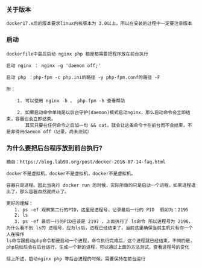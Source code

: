 ### 关于版本
    docker17.x后的版本要求linux内核版本为 3.0以上，所以在安装的过程中一定要注意版本

### 启动
     
    dockerfile中最后启动 nginx php 都是都需要把程序放在前台执行
     
    启动 nginx ： nginx -g 'daemon off;'
     
    启动 php ：php-fpm -c php.ini的路径 -y php-fpm.conf的路径 -F
     
    附：
    
        1. 可以使用 nginx -h 、 php-fpm -h 查看帮助 
     
        2. 如果启动命令单纯是以后台守护(daemon)模式启动nginx，那么启动命令会立即结束，容器也会立即结束。
           其实只要在任何命令之后加一句 && cat，就会让这条命令卡在前台而不会结束，不是非得用daemon off（记录，尚未测试）
          
### 为什么要把后台程序放到前台执行?
    
    摘自：https://blog.lab99.org/post/docker-2016-07-14-faq.html
     
    docker不是虚拟机，docker不是虚拟机，docker不是虚拟机。
         
    容器只是进程。因此当执行 docker run 的时候，实际所做的只是启动一个进程，如果进程退出了，那么容器自然就终止了。
     
    更好的理解：
       1. ps -ef 观察第二行的PID，这里是进程号，记录最后一行的 PID  假如为：2195
       2. ls
       3. ps -ef 最后一行的PID应该是 2197 ，上面执行了 ls命令 所以进程号为 2196，为什么看不到 ls的 进程号，应为ls后，进程已经结束了，当前这里确保当前主机只有你一个人在操作
    ls命令跟启动php命令都是启动一个进程，命令执行完成后，这个进程就已经结束，不同的是，php启动后会在后台运行，生成一个新的进程，可以通过上面的方法测试，查看进程号的变化
     
    综上所述，启动nginx php 等后台进程的时候，需要保持在前台运行
